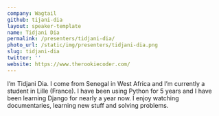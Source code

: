 ```yaml
---
company: Wagtail
github: tijani-dia
layout: speaker-template
name: Tidjani Dia
permalink: /presenters/tidjani-dia/
photo_url: /static/img/presenters/tidjani-dia.png
slug: tidjani-dia
twitter: ''
website: https://www.therookiecoder.com/
---
```


I’m Tidjani Dia. I come from Senegal in West Africa and I’m currently a student in Lille (France). I have been using Python for 5 years and I have been learning Django for nearly a year now.
I enjoy watching documentaries, learning new stuff and solving problems.
